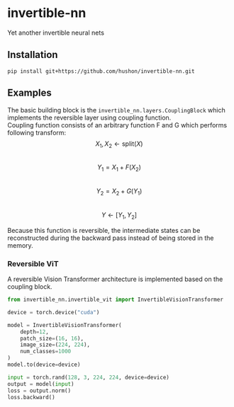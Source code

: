 # invertible-nn
Yet another invertible neural nets

## Installation
```
pip install git+https://github.com/hushon/invertible-nn.git
```

## Examples
The basic building block is the `invertible_nn.layers.CouplingBlock` which implements the reversible layer using coupling function.  
Coupling function consists of an arbitrary function F and G which performs following transform:  
$$X_1, X_2 \leftarrow \text{split}(X)$$  
$$Y_1 = X_1 + F(X_2)$$  
$$Y_2 = X_2 + G(Y_1)$$  
$$Y \leftarrow [Y_1, Y_2]$$  

Because this function is reversible, the intermediate states can be reconstructed during the backward pass instead of being stored in the memory. 

### Reversible ViT
A reversible Vision Transformer architecture is implemented based on the coupling block. 

```python
from invertible_nn.invertible_vit import InvertibleVisionTransformer

device = torch.device("cuda")

model = InvertibleVisionTransformer(
    depth=12,
    patch_size=(16, 16),
    image_size=(224, 224),
    num_classes=1000
)
model.to(device=device)

input = torch.rand(128, 3, 224, 224, device=device)
output = model(input)
loss = output.norm()
loss.backward()
```